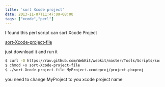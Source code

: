 ```yaml
---
title: 'sort Xcode project'
date: 2013-11-07T11:47:00+08:00
tags: ["xcode","perl"]
---
```

I found this perl script can sort Xcode Project

[sort-Xcode-project-file](https://github.com/WebKit/webkit/blob/master/Tools/Scripts/sort-Xcode-project-file)

just download it and run it

```sh
$ curl -O https://raw.github.com/WebKit/webkit/master/Tools/Scripts/sort-Xcode-project-file
$ chmod +x sort-Xcode-project-file
$ ./sort-Xcode-project-file MyProject.xcodeproj/project.pbxproj
```

you need to change MyProject to you xcode project name
